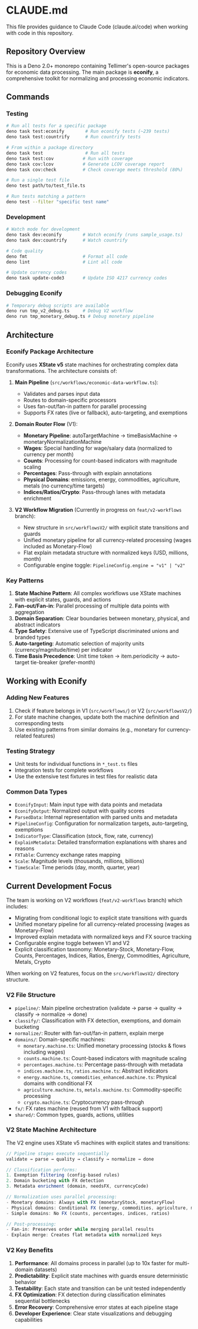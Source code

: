 # CLAUDE.md

This file provides guidance to Claude Code (claude.ai/code) when working with code in this repository.

## Repository Overview

This is a Deno 2.0+ monorepo containing Tellimer's open-source packages for economic data processing. The main package is **econify**, a comprehensive toolkit for normalizing and processing economic indicators.

## Commands

### Testing
```bash
# Run all tests for a specific package
deno task test:econify        # Run econify tests (~239 tests)
deno task test:countrify      # Run countrify tests

# From within a package directory
deno task test                # Run all tests
deno task test:cov           # Run with coverage
deno task cov:lcov           # Generate LCOV coverage report
deno task cov:check          # Check coverage meets threshold (80%)

# Run a single test file
deno test path/to/test_file.ts

# Run tests matching a pattern
deno test --filter "specific test name"
```

### Development
```bash
# Watch mode for development
deno task dev:econify        # Watch econify (runs sample_usage.ts)
deno task dev:countrify      # Watch countrify

# Code quality
deno fmt                     # Format all code
deno lint                    # Lint all code

# Update currency codes
deno task update-code3       # Update ISO 4217 currency codes
```

### Debugging Econify
```bash
# Temporary debug scripts are available
deno run tmp_v2_debug.ts     # Debug V2 workflow
deno run tmp_monetary_debug.ts # Debug monetary pipeline
```

## Architecture

### Econify Package Architecture

Econify uses **XState v5** state machines for orchestrating complex data transformations. The architecture consists of:

1. **Main Pipeline** (`src/workflows/economic-data-workflow.ts`):
   - Validates and parses input data
   - Routes to domain-specific processors
   - Uses fan-out/fan-in pattern for parallel processing
   - Supports FX rates (live or fallback), auto-targeting, and exemptions

2. **Domain Router Flow** (V1):
   - **Monetary Pipeline**: autoTargetMachine → timeBasisMachine → monetaryNormalizationMachine
   - **Wages**: Special handling for wage/salary data (normalized to currency per month)
   - **Counts**: Processing for count-based indicators with magnitude scaling
   - **Percentages**: Pass-through with explain annotations
   - **Physical Domains**: emissions, energy, commodities, agriculture, metals (no currency/time targets)
   - **Indices/Ratios/Crypto**: Pass-through lanes with metadata enrichment

3. **V2 Workflow Migration** (Currently in progress on `feat/v2-workflows` branch):
   - New structure in `src/workflowsV2/` with explicit state transitions and guards
   - Unified monetary pipeline for all currency-related processing (wages included as Monetary-Flow)
   - Flat explain metadata structure with normalized keys (USD, millions, month)
   - Configurable engine toggle: `PipelineConfig.engine = "v1" | "v2"`

### Key Patterns

1. **State Machine Pattern**: All complex workflows use XState machines with explicit states, guards, and actions
2. **Fan-out/Fan-in**: Parallel processing of multiple data points with aggregation
3. **Domain Separation**: Clear boundaries between monetary, physical, and abstract indicators
4. **Type Safety**: Extensive use of TypeScript discriminated unions and branded types
5. **Auto-targeting**: Automatic selection of majority units (currency/magnitude/time) per indicator
6. **Time Basis Precedence**: Unit time token → item.periodicity → auto-target tie-breaker (prefer-month)

## Working with Econify

### Adding New Features
1. Check if feature belongs in V1 (`src/workflows/`) or V2 (`src/workflowsV2/`)
2. For state machine changes, update both the machine definition and corresponding tests
3. Use existing patterns from similar domains (e.g., monetary for currency-related features)

### Testing Strategy
- Unit tests for individual functions in `*_test.ts` files
- Integration tests for complete workflows
- Use the extensive test fixtures in test files for realistic data

### Common Data Types
- `EconifyInput`: Main input type with data points and metadata
- `EconifyOutput`: Normalized output with quality scores
- `ParsedData`: Internal representation with parsed units and metadata
- `PipelineConfig`: Configuration for normalization targets, auto-targeting, exemptions
- `IndicatorType`: Classification (stock, flow, rate, currency)
- `ExplainMetadata`: Detailed transformation explanations with shares and reasons
- `FXTable`: Currency exchange rates mapping
- `Scale`: Magnitude levels (thousands, millions, billions)
- `TimeScale`: Time periods (day, month, quarter, year)

## Current Development Focus

The team is working on V2 workflows (`feat/v2-workflows` branch) which includes:
- Migrating from conditional logic to explicit state transitions with guards
- Unified monetary pipeline for all currency-related processing (wages as Monetary-Flow)
- Improved explain metadata with normalized keys and FX source tracking
- Configurable engine toggle between V1 and V2
- Explicit classification taxonomy: Monetary-Stock, Monetary-Flow, Counts, Percentages, Indices, Ratios, Energy, Commodities, Agriculture, Metals, Crypto

When working on V2 features, focus on the `src/workflowsV2/` directory structure.

### V2 File Structure
- `pipeline/`: Main pipeline orchestration (validate → parse → quality → classify → normalize → done)
- `classify/`: Classification with FX detection, exemptions, and domain bucketing
- `normalize/`: Router with fan-out/fan-in pattern, explain merge
- `domains/`: Domain-specific machines:
  - `monetary.machine.ts`: Unified monetary processing (stocks & flows including wages)
  - `counts.machine.ts`: Count-based indicators with magnitude scaling
  - `percentages.machine.ts`: Percentage pass-through with metadata
  - `indices.machine.ts`, `ratios.machine.ts`: Abstract indicators
  - `energy.machine.ts`, `commodities_enhanced.machine.ts`: Physical domains with conditional FX
  - `agriculture.machine.ts`, `metals.machine.ts`: Commodity-specific processing
  - `crypto.machine.ts`: Cryptocurrency pass-through
- `fx/`: FX rates machine (reused from V1 with fallback support)
- `shared/`: Common types, guards, actions, utilities

### V2 State Machine Architecture

The V2 engine uses XState v5 machines with explicit states and transitions:

```typescript
// Pipeline stages execute sequentially
validate → parse → quality → classify → normalize → done

// Classification performs:
1. Exemption filtering (config-based rules)
2. Domain bucketing with FX detection
3. Metadata enrichment (domain, needsFX, currencyCode)

// Normalization uses parallel processing:
- Monetary domains: Always with FX (monetaryStock, monetaryFlow)
- Physical domains: Conditional FX (energy, commodities, agriculture, metals, crypto)
- Simple domains: No FX (counts, percentages, indices, ratios)

// Post-processing:
- Fan-in: Preserves order while merging parallel results
- Explain merge: Creates flat metadata with normalized keys
```

### V2 Key Benefits

1. **Performance**: All domains process in parallel (up to 10x faster for multi-domain datasets)
2. **Predictability**: Explicit state machines with guards ensure deterministic behavior
3. **Testability**: Each state and transition can be unit tested independently
4. **FX Optimization**: FX detection during classification eliminates sequential bottlenecks
5. **Error Recovery**: Comprehensive error states at each pipeline stage
6. **Developer Experience**: Clear state visualizations and debugging capabilities